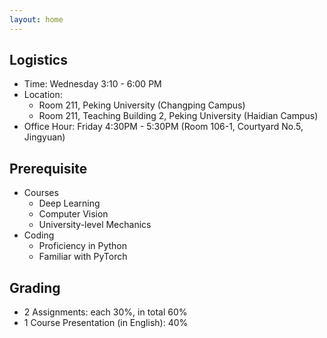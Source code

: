 ```yaml
---
layout: home
---
```


## Logistics
* Time: Wednesday 3:10 - 6:00 PM
* Location: 
    * Room 211, Peking University (Changping Campus) 
    * Room 211, Teaching Building 2, Peking University (Haidian Campus)
* Office Hour: Friday 4:30PM - 5:30PM (Room 106-1, Courtyard No.5, Jingyuan)



## Prerequisite
* Courses
  * Deep Learning
  * Computer Vision
  * University-level Mechanics
* Coding
  * Proficiency in Python
  * Familiar with PyTorch

 
## Grading 
* 2 Assignments: each 30%, in total 60%
* 1 Course Presentation (in English): 40%
<!--- Please see [Assignments](https://hughw19.github.io/IntrotoCV/assignments/) page for more information. --->





